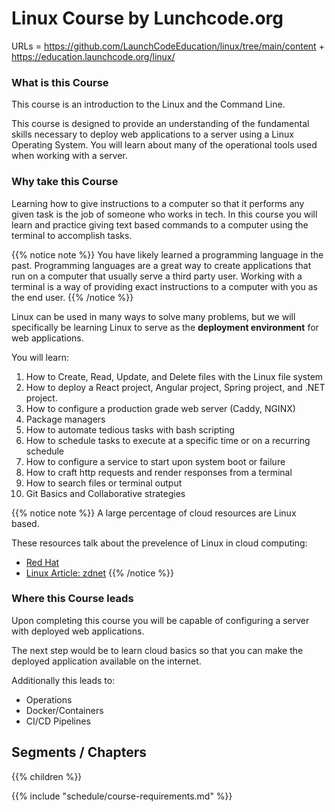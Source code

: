 
# Linux Course by Lunchcode.org
URLs = https://github.com/LaunchCodeEducation/linux/tree/main/content + https://education.launchcode.org/linux/

### What is this Course

<!-- #### Generally -->

This course is an introduction to the Linux and the Command Line.

<!-- #### Specifically -->

This course is designed to provide an understanding of the fundamental skills necessary to deploy web applications to a server using a Linux Operating System.
You will learn about many of the operational tools used when working with a server.

### Why take this Course

<!-- #### Generally -->

Learning how to give instructions to a computer so that it performs any given task is the job of someone who works in tech. In this course you will learn and practice giving text based commands to a computer using the terminal to accomplish tasks.

{{% notice note %}}
You have likely learned a programming language in the past. Programming languages are a great way to create applications that run on a computer that usually serve a third party user. Working with a terminal is a way of providing exact instructions to a computer with you as the end user.
{{% /notice %}}

<!-- #### Specifically -->

Linux can be used in many ways to solve many problems, but we will specifically be learning Linux to serve as the **deployment environment** for web applications.

You will learn:
1. How to Create, Read, Update, and Delete files with the Linux file system
1. How to deploy a React project, Angular project, Spring project, and .NET project.
1. How to configure a production grade web server (Caddy, NGINX)
1. Package managers
1. How to automate tedious tasks with bash scripting
1. How to schedule tasks to execute at a specific time or on a recurring schedule
1. How to configure a service to start upon system boot or failure
1. How to craft http requests and render responses from a terminal
1. How to search files or terminal output
1. Git Basics and Collaborative strategies

{{% notice note %}}
A large percentage of cloud resources are Linux based.

These resources talk about the prevelence of Linux in cloud computing:
- [Red Hat](https://www.redhat.com/en/resources/state-of-linux-in-public-cloud-for-enterprises)
- [Linux Article: zdnet](https://www.zdnet.com/article/microsoft-developer-reveals-linux-is-now-more-used-on-azure-than-windows-server/)
[]()
{{% /notice %}}

### Where this Course leads

Upon completing this course you will be capable of configuring a server with deployed web applications.

The next step would be to learn cloud basics so that you can make the deployed application available on the internet.

Additionally this leads to:
- Operations
- Docker/Containers
- CI/CD Pipelines

## Segments / Chapters

{{% children %}}

{{% include "schedule/course-requirements.md" %}}
